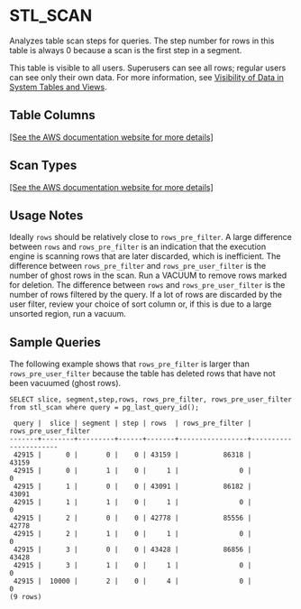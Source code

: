 # STL\_SCAN<a name="r_STL_SCAN"></a>

Analyzes table scan steps for queries\. The step number for rows in this table is always 0 because a scan is the first step in a segment\.

This table is visible to all users\. Superusers can see all rows; regular users can see only their own data\. For more information, see [Visibility of Data in System Tables and Views](c_visibility-of-data.md)\.

## Table Columns<a name="r_STL_SCAN-table-columns"></a>

[\[See the AWS documentation website for more details\]](http://docs.aws.amazon.com/redshift/latest/dg/r_STL_SCAN.html)

## Scan Types<a name="r_STL_SCAN-scan-types"></a>

[\[See the AWS documentation website for more details\]](http://docs.aws.amazon.com/redshift/latest/dg/r_STL_SCAN.html)

## Usage Notes<a name="w4aac43c11c91c11"></a>

Ideally `rows` should be relatively close to `rows_pre_filter`\. A large difference between `rows` and `rows_pre_filter` is an indication that the execution engine is scanning rows that are later discarded, which is inefficient\. The difference between `rows_pre_filter` and `rows_pre_user_filter` is the number of ghost rows in the scan\. Run a VACUUM to remove rows marked for deletion\. The difference between `rows` and `rows_pre_user_filter` is the number of rows filtered by the query\. If a lot of rows are discarded by the user filter, review your choice of sort column or, if this is due to a large unsorted region, run a vacuum\.

## Sample Queries<a name="r_STL_SCAN-sample-queries"></a>

The following example shows that `rows_pre_filter` is larger than `rows_pre_user_filter` because the table has deleted rows that have not been vacuumed \(ghost rows\)\. 

```
SELECT slice, segment,step,rows, rows_pre_filter, rows_pre_user_filter 
from stl_scan where query = pg_last_query_id();

 query |  slice | segment | step | rows  | rows_pre_filter | rows_pre_user_filter
-------+--------+---------+------+-------+-----------------+----------------------
 42915 |      0 |       0 |    0 | 43159 |           86318 |                43159
 42915 |      0 |       1 |    0 |     1 |               0 |                    0
 42915 |      1 |       0 |    0 | 43091 |           86182 |                43091
 42915 |      1 |       1 |    0 |     1 |               0 |                    0
 42915 |      2 |       0 |    0 | 42778 |           85556 |                42778
 42915 |      2 |       1 |    0 |     1 |               0 |                    0
 42915 |      3 |       0 |    0 | 43428 |           86856 |                43428
 42915 |      3 |       1 |    0 |     1 |               0 |                    0
 42915 |  10000 |       2 |    0 |     4 |               0 |                    0
(9 rows)
```